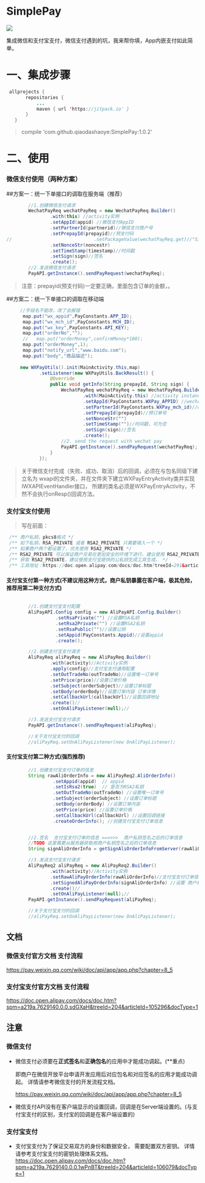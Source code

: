 # SimplePay

[![](https://jitpack.io/v/qiaodashaoye/SimplePay.svg)](https://jitpack.io/#qiaodashaoye/SimplePay)

集成微信和支付宝支付，微信支付遇到的坑，我来帮你填，App内嵌支付如此简单。
# 一、集成步骤
 ```java
  allprojects {
  		repositories {
  			...
  			maven { url 'https://jitpack.io' }
  		}
  	}	
```
> compile 'com.github.qiaodashaoye:SimplePay:1.0.2'

# 二、使用
### 微信支付使用（两种方案）

##方案一：统一下单接口的调取在服务端（推荐）

```java
        //1.创建微信支付请求
        WechatPayReq wechatPayReq = new WechatPayReq.Builder()
                .with(this) //activity实例
                .setAppId(appid) //微信支付AppID
                .setPartnerId(partnerid)//微信支付商户号
                .setPrepayId(prepayid)//预支付码
//								.setPackageValue(wechatPayReq.get)//"Sign=WXPay"
                .setNonceStr(noncestr)
                .setTimeStamp(timestamp)//时间戳
                .setSign(sign)//签名
                .create();
        //2.发送微信支付请求
        PayAPI.getInstance().sendPayRequest(wechatPayReq);

```
>注意：prepayid(预支付码)一定要正确，里面包含订单的金额，。


##方案二：统一下单接口的调取在移动端

```java
     //字段名不能改，改了会报错
      map.put("wx_appid",PayConstants.APP_ID);
      map.put("wx_mch_id",PayConstants.MCH_ID);
      map.put("wx_key",PayConstants.API_KEY);
      map.put("orderNo","");
      //   map.put("orderMoney",confirmMoney*100);
      map.put("orderMoney",1);
      map.put("notify_url","www.baidu.com");
      map.put("body","商品描述");
 
     new WXPayUtils().init(MainActivity.this,map)
            .setListener(new WXPayUtils.BackResult() {
                @Override
                public void getInfo(String prepayId, String sign) {
                    WechatPayReq wechatPayReq = new WechatPayReq.Builder()
                            .with(MainActivity.this) //activity instance
                            .setAppId(PayConstants.WXPay_APPID) //wechat pay AppID
                            .setPartnerId(PayConstants.WXPay_mch_id)//wechat pay partner id
                            .setPrepayId(prepayId)//预订单号
                            .setNonceStr("")
                            .setTimeStamp("")//时间戳，可为空
                            .setSign(sign)//签名
                            .create();
                    //2. send the request with wechat pay
                    PayAPI.getInstance().sendPayRequest(wechatPayReq);
                }
            });
```
> 关于微信支付完成（失败、成功、取消）后的回调，必须在与包名同级下建立名为
wxapi的文件夹，并在文件夹下建立WXPayEntryActivity类并实现IWXAPIEventHandler接口，
所建的类名必须是WXPayEntryActivity，不然不会执行onResp()回调方法。
### 支付宝支付使用
 > 写在前面：
 ```java
  /** 商户私钥，pkcs8格式 */
  /** 如下私钥，RSA_PRIVATE 或者 RSA2_PRIVATE 只需要填入一个 */
  /** 如果商户两个都设置了，优先使用 RSA2_PRIVATE */
  /** RSA2_PRIVATE 可以保证商户交易在更加安全的环境下进行，建议使用 RSA2_PRIVATE */
  /** 获取 RSA2_PRIVATE，建议使用支付宝提供的公私钥生成工具生成， */
  /** 工具地址：https://doc.open.alipay.com/docs/doc.htm?treeId=291&articleId=106097&docType=1 */
```
                     
#### 支付宝支付第一种方式(不建议用这种方式，商户私钥暴露在客户端，极其危险，推荐用第二种支付方式)
```java

        //1.创建支付宝支付配置
        AliPayAPI.Config config = new AliPayAPI.Config.Builder()
                  .setRsaPrivate("") //设置RSA私钥
                  .setRsa2Private("") //设置RSA2私钥
                  .setRsaPublic("")//设置公钥
                  .setAppid(PayConstants.Appid)//设置appid
                  .create();

        //2.创建支付宝支付请求
        AliPayReq aliPayReq = new AliPayReq.Builder()
                .with(activity)//Activity实例
                .apply(config)//支付宝支付通用配置
                .setOutTradeNo(outTradeNo)//设置唯一订单号
                .setPrice(price)//设置订单价格
                .setSubject(orderSubject)//设置订单标题
                .setBody(orderBody)//设置订单内容 订单详情
                .setCallbackUrl(callbackUrl)//设置回调地址
                .create()//
                .setOnAliPayListener(null);//

        //3.发送支付宝支付请求
        PayAPI.getInstance().sendPayRequest(aliPayReq);

        //关于支付宝支付的回调
        //aliPayReq.setOnAliPayListener(new OnAliPayListener);

```

#### 支付宝支付第二种方式(**强烈推荐**)

```java
        //1.创建支付宝支付订单的信息
        String rawAliOrderInfo = new AliPayReq2.AliOrderInfo()
                 .setAppid(appid)  // appid
                 .setIsRsa2(true)  // 是否为RSA2私钥
                 .setOutTradeNo(outTradeNo) //设置唯一订单号
                 .setSubject(orderSubject) //设置订单标题
                 .setBody(orderBody) //设置订单内容
                 .setPrice(price) //设置订单价格
                 .setCallbackUrl(callbackUrl) //设置回调链接
                 .createOrderInfo(); //创建支付宝支付订单信息


        //2.签名  支付宝支付订单的信息 ===>>>  商户私钥签名之后的订单信息
        //TODO 这里需要从服务器获取用商户私钥签名之后的订单信息
        String signAliOrderInfo = getSignAliOrderInfoFromServer(rawAliOrderInfo);

        //3.发送支付宝支付请求
        AliPayReq2 aliPayReq = new AliPayReq2.Builder()
                .with(activity)//Activity实例
                .setRawAliPayOrderInfo(rawAliOrderInfo)//支付宝支付订单信息
                .setSignedAliPayOrderInfo(signAliOrderInfo) //设置 商户私钥RSA加密后的支付宝支付订单信息
                .create()//
                .setOnAliPayListener(null);//
        PayAPI.getInstance().sendPayRequest(aliPayReq);

        //关于支付宝支付的回调
        //aliPayReq.setOnAliPayListener(new OnAliPayListener);
```

## 文档

### 微信支付官方文档 支付流程
https://pay.weixin.qq.com/wiki/doc/api/app/app.php?chapter=8_5

### 支付宝支付官方文档 支付流程
https://doc.open.alipay.com/docs/doc.htm?spm=a219a.7629140.0.0.sdGXaH&treeId=204&articleId=105296&docType=1



## 注意

### 微信支付

 - 微信支付必须要在**正式签名**和**正确包名**的应用中才能成功调起。(**重点)

    即商户在微信开放平台申请开发应用后对应包名和对应签名的应用才能成功调起。
    详情请参考微信支付的开发流程文档。

    https://pay.weixin.qq.com/wiki/doc/api/app/app.php?chapter=8_5

 - 微信支付API没有在客户端显示的设置回调，回调是在Server端设置的。(与支付宝支付的区别，支付宝的回调是在客户端设置的)

### 支付宝支付
 - 支付宝支付为了保证交易双方的身份和数据安全， 需要配置双方密钥。
    详情请参考支付宝支付的密钥处理体系文档。
    https://doc.open.alipay.com/docs/doc.htm?spm=a219a.7629140.0.0.1wPnBT&treeId=204&articleId=106079&docType=1
